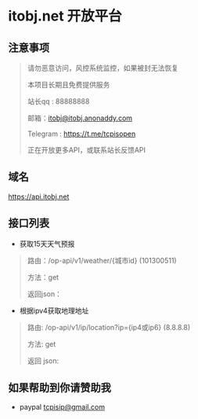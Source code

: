 # itobj.net 开放平台

## 注意事项

> 请勿恶意访问，风控系统监控，如果被封无法恢复
>
>本项目长期且免费提供服务
>
>站长qq : 88888888
> 
> 邮箱：itobj@itobj.anonaddy.com
> 
> Telegram : https://t.me/tcpisopen
>
>正在开放更多API，或联系站长反馈API

## 域名

https://api.itobj.net

## 接口列表

- 获取15天天气预报

>
>路由：/op-api/v1/weather/{城市id}  (101300511)
>
>方法：get
>
>返回json：
>
>

- 根据ipv4获取地理地址

>
>路由: /op-api/v1/ip/location?ip={ip4或ip6}   (8.8.8.8)
>
>方法: get
>
>返回 json:
> 
> 
## 如果帮助到你请赞助我
- paypal
  tcpisip@gmail.com
  
